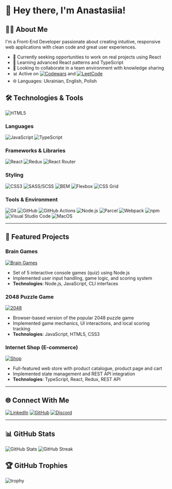 # 👋 Hey there, I'm Anastasiia!


## 👩‍💻 About Me
I'm a Front-End Developer passionate about creating intuitive, responsive web applications with clean code and great user experiences.

- 🔭 Currently seeking opportunities to work on real projects using React
- 🌱 Learning advanced React patterns and TypeScript
- 👯 Looking to collaborate in a team environment with knowledge sharing
- 📊 Active on [![Codewars](https://img.shields.io/badge/Codewars-B1361E?logo=codewars&logoColor=fff)](https://www.codewars.com/users/AsyaYeromina) and [![LeetCode](https://img.shields.io/badge/LeetCode-000000?logo=LeetCode&logoColor=#d16c06)](https://leetcode.com/u/AsyaYeromina/)
- 🌐 Languages: Ukrainian, English, Polish


## 🛠️ Technologies & Tools

![HTML5](https://img.shields.io/badge/HTML5-E34F26?style=for-the-badge&logo=html5&logoColor=white)

### Languages
![JavaScript](https://img.shields.io/badge/JavaScript-F7DF1E?style=for-the-badge&logo=javascript&logoColor=black)
![TypeScript](https://img.shields.io/badge/TypeScript-3178C6?style=for-the-badge&logo=typescript&logoColor=white)

### Frameworks & Libraries
![React](https://img.shields.io/badge/React-61DAFB?style=for-the-badge&logo=react&logoColor=black)
![Redux](https://img.shields.io/badge/Redux-764ABC?style=for-the-badge&logo=redux&logoColor=white)
![React Router](https://img.shields.io/badge/React_Router-CA4245?style=for-the-badge&logo=react-router&logoColor=white)

### Styling
![CSS3](https://img.shields.io/badge/CSS3-1572B6?style=for-the-badge&logo=css3&logoColor=white)
![SASS/SCSS](https://img.shields.io/badge/SASS/SCSS-CC6699?style=for-the-badge&logo=sass&logoColor=white)
![BEM](https://img.shields.io/badge/BEM-000000?style=for-the-badge&logo=bem&logoColor=white)
![Flexbox](https://img.shields.io/badge/Flexbox-38B2AC?style=for-the-badge&logo=css3&logoColor=white)
![CSS Grid](https://img.shields.io/badge/CSS_Grid-1572B6?style=for-the-badge&logo=css3&logoColor=white)

### Tools & Environment
![Git](https://img.shields.io/badge/Git-F05032?style=for-the-badge&logo=git&logoColor=white)
![GitHub](https://img.shields.io/badge/GitHub-181717?style=for-the-badge&logo=github&logoColor=white)
![GitHub Actions](https://img.shields.io/badge/GitHub_Actions-2088FF?style=for-the-badge&logo=github-actions&logoColor=white)
![Node.js](https://img.shields.io/badge/Node.js-339933?style=for-the-badge&logo=node.js&logoColor=white)
![Parcel](https://img.shields.io/badge/Parcel-21374B?style=for-the-badge&logo=parcel&logoColor=white)
![Webpack](https://img.shields.io/badge/Webpack-8DD6F9?style=for-the-badge&logo=webpack&logoColor=black)
![npm](https://img.shields.io/badge/npm-CB3837?style=for-the-badge&logo=npm&logoColor=white)
![Visual Studio Code](https://custom-icon-badges.demolab.com/badge/VS_Code-0078d7.svg?style=for-the-badge&logo=vsc&logoColor=white)
![MacOS](https://img.shields.io/badge/MacOS-000000?style=for-the-badge&logo=apple&logoColor=white)

---
## 🚀 Featured Projects

### Brain Games
[![Brain Games](https://github-readme-stats.vercel.app/api/pin/?username=AsyaYeromina&repo=frontend-project-lvl1&theme=ambient_gradient)](https://github.com/AsyaYeromina/frontend-project-lvl1)
- Set of 5 interactive console games (quiz) using Node.js
- Implemented user input handling, game logic, and scoring system
- **Technologies**: Node.js, JavaScript, CLI interfaces

### 2048 Puzzle Game
[![2048](https://github-readme-stats.vercel.app/api/pin/?username=AsyaYeromina&repo=js_2048_game&theme=ambient_gradient)](https://github.com/AsyaYeromina/js_2048_game)
- Browser-based version of the popular 2048 puzzle game
- Implemented game mechanics, UI interactions, and local scoring tracking
- **Technologies**: JavaScript, HTML5, CSS3

### Internet Shop (E-commerce)
[![Shop](https://github-readme-stats.vercel.app/api/pin/?username=AsyaYeromina&repo=react-shop&theme=ambient_gradient)](https://github.com/AsyaYeromina/react-shop)
- Full-featured web store with product catalogue, product page and cart
- Implemented state management and REST API integration
- **Technologies**: TypeScript, React, Redux, REST API

---

## 🌐 Connect With Me
[![LinkedIn](https://custom-icon-badges.demolab.com/badge/LinkedIn-0A66C2?style=for-the-badge&logo=linkedin-white&logoColor=fff)](https://www.linkedin.com/in/anastasia-yeromina-7136a031/)
[![GitHub](https://img.shields.io/badge/GitHub-181717?style=for-the-badge&logo=github&logoColor=white)](https://github.com/AsyaYeromina)
[![Discord](https://img.shields.io/badge/Discord-%235865F2.svg?style=for-the-badge&logo=discord&logoColor=white)](https://discord.com/users/984448511066120192)

---

## 📊 GitHub Stats

![GitHub Stats](https://github-readme-stats.vercel.app/api?username=AsyaYeromina&show_icons=true&theme=transparent) ![GitHub Streak](https://streak-stats.demolab.com?user=AsyaYeromina&theme=transparent)
<!-- &include_all_commits=true --> 
<!-- ![Top Languages](https://github-readme-stats.vercel.app/api/top-langs/?username=AsyaYeromina&layout=compact&theme=transparent)--> 


## 🏆 GitHub Trophies
![trophy](https://github-profile-trophy.vercel.app/?username=AsyaYeromina&theme=flat&rank=-?&margin-w=15)
